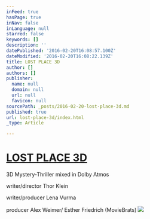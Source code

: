```yaml
---
inFeed: true
hasPage: true
inNav: false
inLanguage: null
starred: false
keywords: []
description: ''
datePublished: '2016-02-20T16:08:57.100Z'
dateModified: '2016-02-20T16:08:22.139Z'
title: LOST PLACE 3D
author: []
authors: []
publisher:
  name: null
  domain: null
  url: null
  favicon: null
sourcePath: _posts/2016-02-20-lost-place-3d.md
published: true
url: lost-place-3d/index.html
_type: Article

---
```

# [LOST PLACE 3D][0]

3D Mystery-Thriller mixed in Dolby Atmos

writer/director Thor Klein

writer/producer Lena Vurma

producer Alex Weimer/ Esther Friedrich (MovieBrats)
![](https://the-grid-user-content.s3-us-west-2.amazonaws.com/dbe0acad-362c-43b4-9677-04dd46795407.jpg)

[0]: https://www.youtube.com/watch?v=L8HkFIqgvn0
